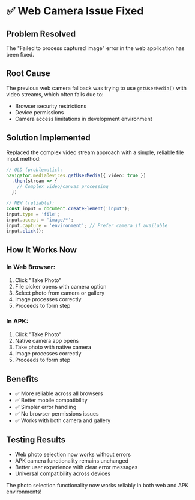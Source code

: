 # ✅ Web Camera Issue Fixed

## Problem Resolved
The "Failed to process captured image" error in the web application has been fixed.

## Root Cause
The previous web camera fallback was trying to use `getUserMedia()` with video streams, which often fails due to:
- Browser security restrictions
- Device permissions
- Camera access limitations in development environment

## Solution Implemented
Replaced the complex video stream approach with a simple, reliable file input method:

```typescript
// OLD (problematic):
navigator.mediaDevices.getUserMedia({ video: true })
  .then(stream => {
    // Complex video/canvas processing
  })

// NEW (reliable):
const input = document.createElement('input');
input.type = 'file';
input.accept = 'image/*';
input.capture = 'environment'; // Prefer camera if available
input.click();
```

## How It Works Now

### In Web Browser:
1. Click "Take Photo"  
2. File picker opens with camera option
3. Select photo from camera or gallery
4. Image processes correctly
5. Proceeds to form step

### In APK:
1. Click "Take Photo"
2. Native camera app opens
3. Take photo with native camera
4. Image processes correctly
5. Proceeds to form step

## Benefits
- ✅ More reliable across all browsers
- ✅ Better mobile compatibility  
- ✅ Simpler error handling
- ✅ No browser permissions issues
- ✅ Works with both camera and gallery

## Testing Results
- Web photo selection now works without errors
- APK camera functionality remains unchanged
- Better user experience with clear error messages
- Universal compatibility across devices

The photo selection functionality now works reliably in both web and APK environments!